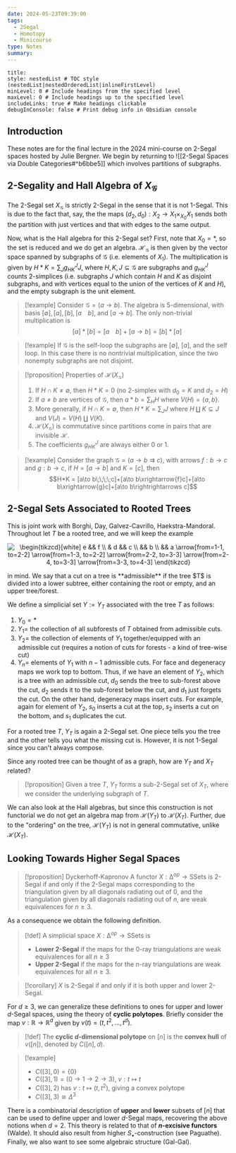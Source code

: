 ```yaml
---
date: 2024-05-23T09:39:00
tags:
  - 2Segal
  - Homotopy
  - Minicourse
type: Notes
summary:
---
```

```table-of-contents
title: 
style: nestedList # TOC style (nestedList|nestedOrderedList|inlineFirstLevel)
minLevel: 0 # Include headings from the specified level
maxLevel: 0 # Include headings up to the specified level
includeLinks: true # Make headings clickable
debugInConsole: false # Print debug info in Obsidian console
```

## Introduction

These notes are for the final lecture in the 2024 mini-course on 2-Segal spaces hosted by Julie Bergner. We begin by returning to ![[2-Segal Spaces via Double Categories#^b6bbe5]] which involves partitions of subgraphs.

## 2-Segality and Hall Algebra of $X_\mathcal{G}$

The 2-Segal set $X_\mathcal{G}$ is strictly 2-Segal in the sense that it is not 1-Segal. This is due to the fact that, say, the the maps $(d_2,d_0):X_2\to X_1\times_{X_0}X_1$ sends both the partition with just vertices and that with edges to the same output.

Now, what is the Hall algebra for this 2-Segal set? First, note that $X_0 = *$, so the set is reduced and we do get an algebra. $\mathcal{H}_{\mathcal{G}}$ is then given by the vector space spanned by subgraphs of $\mathcal{G}$ (i.e. elements of $X_1$). The multiplication is given by $H*K = \sum_Jg_{HK}^JJ$, where $H,K,J \subseteq \mathcal{G}$ are subgraphs and $g_{HK}^J$ counts 2-simplices (i.e. subgraphs $J$ which contain $H$ and $K$ as disjoint subgraphs, and with vertices equal to the union of the vertices of $K$ and $H$), and the empty subgraph is the unit element.

>[!example]
>Consider $\mathcal{G} = (a\to b)$. The algebra is $5$-dimensional, with basis $[\emptyset], [a], [b], [a\;\;\;\;b],$ and $[a\to b]$. The only non-trivial multiplication is $$[a]*[b] = [a\;\;\;\;b]+ [a\to b]=[b]*[a]$$

>[!example]
>If $\mathcal{G}$ is the self-loop the subgraphs are $[\emptyset]$, $[a]$, and the self loop. In this case there is no nontrivial multiplication, since the two nonempty subgraphs are not disjoint.


>[!proposition] Properties of $\mathcal{H}(X_\mathcal{G})$
>1. If $H\cap K \neq \emptyset$, then $H*K = 0$ (no 2-simplex with $d_0 = K$ and $d_2 = H$)
>2. If $a \neq b$ are vertices of $\mathcal{G}$, then $a*b = \sum_{H}H$ where $V(H) = \{a,b\}$. 
>3. More generally, if $H \cap K = \emptyset$, then $H*K = \sum_JJ$ where $H\amalg K \subseteq J$ and $V(J) = V(H)\amalg V(K)$.
>4. $\mathcal{H}(X_\mathcal{G})$ is commutative since partitions come in pairs that are invisible $\mathcal{H}$.
>5. The coefficients $g_{HK}^J$ are always either $0$ or $1$.

>[!example]
>Consider the graph $\mathcal{G} = (a\to b\rightrightarrows c)$, with arrows $f:b\to c$ and $g:b\to c$, if $H = [a\to b]$ and $K  = [c]$, then
>$$H*K = [a\to b\;\;\;\;c]+[a\to b\xrightarrow{f}c]+[a\to b\xrightarrow{g}c]+[a\to b\rightrightarrows c]$$


## 2-Segal Sets Associated to Rooted Trees

This is joint work with Borghi, Day, Galvez-Cavrillo, Haekstra-Mandoral. Throughout let $T$ be a rooted tree, and we will keep the example
<p align="center"><img align="center" src="https://i.upmath.me/svg/%0A%5Cbegin%7Btikzcd%7D%5Bwhite%5D%0A%09e%20%26%26%20f%20%5C%5C%0A%09%26%20d%20%26%26%20c%20%5C%5C%0A%09%26%26%20b%20%5C%5C%0A%09%26%26%20a%0A%09%5Carrow%5Bfrom%3D1-1%2C%20to%3D2-2%5D%0A%09%5Carrow%5Bfrom%3D1-3%2C%20to%3D2-2%5D%0A%09%5Carrow%5Bfrom%3D2-2%2C%20to%3D3-3%5D%0A%09%5Carrow%5Bfrom%3D2-4%2C%20to%3D3-3%5D%0A%09%5Carrow%5Bfrom%3D3-3%2C%20to%3D4-3%5D%0A%5Cend%7Btikzcd%7D%0A" alt="
\begin{tikzcd}[white]
	e &amp;&amp; f \\
	&amp; d &amp;&amp; c \\
	&amp;&amp; b \\
	&amp;&amp; a
	\arrow[from=1-1, to=2-2]
	\arrow[from=1-3, to=2-2]
	\arrow[from=2-2, to=3-3]
	\arrow[from=2-4, to=3-3]
	\arrow[from=3-3, to=4-3]
\end{tikzcd}
" /></p>
in mind. We say that a cut on a tree is **admissible** if the tree $T$ is divided into a lower subtree, either containing the root or empty, and an upper tree/forest.

We define a simplicial set $Y := Y_T$ associated with the tree $T$ as follows:
1. $Y_0 = *$
2. $Y_1 =$ the collection of all subforests of $T$ obtained from admissible cuts.
3. $Y_2 =$ the collection of elements of $Y_1$ together/equipped with an admissible cut (requires a notion of cuts for forests - a kind of tree-wise cut)
4. $Y_n =$ elements of $Y_1$ with $n-1$ admissible cuts.
For face and degeneracy maps we work top to bottom. Thus, if we have an element of $Y_2$, which is a tree with an admissible cut, $d_0$ sends the tree to sub-forest above the cut, $d_2$ sends it to the sub-forest below the cut, and $d_1$ just forgets the cut. On the other hand, degeneracy maps insert cuts. For example, again for element of $Y_2$, $s_0$ inserts a cut at the top, $s_2$ inserts a cut on the bottom, and $s_1$ duplicates the cut.


For a rooted tree $T$, $Y_T$ is again a $2$-Segal set. One piece tells you the tree and the other tells you what the missing cut is. However, it is not 1-Segal since you can't always compose.

Since any rooted tree can be thought of as a graph, how are $Y_T$ and $X_T$ related?

>[!proposition]
>Given a tree $T$, $Y_T$ forms a sub-2-Segal set of $X_T$, where we consider the underlying subgraph of $T$.

We can also look at the Hall algebras, but since this construction is not functorial we do not get an algebra map from $\mathscr{H}(Y_T)$ to $\mathscr{H}(X_T)$. Further, due to the "ordering" on the tree, $\mathscr{H}(Y_T)$ is not in general commutative, unlike $\mathscr{H}(X_T)$.


## Looking Towards Higher Segal Spaces

>[!proposition] Dyckerhoff-Kapronov
>A functor $X:\mathbb{\Delta}^{op}\to \mathsf{SSets}$ is $2$-Segal if and only if the $2$-Segal maps corresponding to the triangulation given by all diagonals radiating out of $0$, and the triangulation given by all diagonals radiating out of $n$, are weak equivalences for $n \geq 3$.

As a consequence we obtain the following definition.

>[!def]
>A simplicial space $X:\mathbb{\Delta}^{op}\to \mathsf{SSets}$ is 
>- **Lower $2$-Segal** if the maps for the $0$-ray triangulations are weak equivalences for all $n \geq 3$
>- **Upper $2$-Segal** if the maps for the $n$-ray triangulations are weak equivalences for all $n \geq 3$.

>[!corollary]
>$X$ is $2$-Segal if and only if it is both upper and lower $2$-Segal.

For $d \geq 3$, we can generalize these definitions to ones for upper and lower $d$-Segal spaces, using the theory of **cyclic polytopes**. Briefly consider the map $v:\mathbb{R}\to \mathbb{R}^d$ given by $v(t) = (t,t^2,...,t^d)$.

>[!def]
>The **cyclic $d$-dimensional polytope** on $[n]$ is the **convex hull** of $v([n])$, denoted by $C([n],d)$.

>[!example]
>- $C([3],0) = \{0\}$
>- $C([3],1) = (0\to 1 \to 2\to 3)$, $v:t \mapsto t$
>- $C([3],2)$ has $v:t\mapsto (t,t^2)$, giving a convex polytope
>- $C([3],3)\cong \Delta^3$

There is a combinatorial description of **upper** and **lower** subsets of $[n]$ that can be used to define upper and lower $d$-Segal maps, recovering the above notions when $d = 2$. This theory is related to that of **$n$-excisive functors** (Walde). It should also result from higher $S_\bullet$-construction (see Paguathe). Finally, we also want to see some algebraic structure (Gal-Gal).